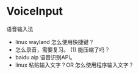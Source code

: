 # VoiceInput
语音输入法

- linux wayland 怎么使用快捷键？
- 怎么录音，需要复习。
	(1) 能压缩了吗？
- baidu aip 语音识别API。
- linux 粘贴输入文字？OR 怎么使用程序输入文字？
